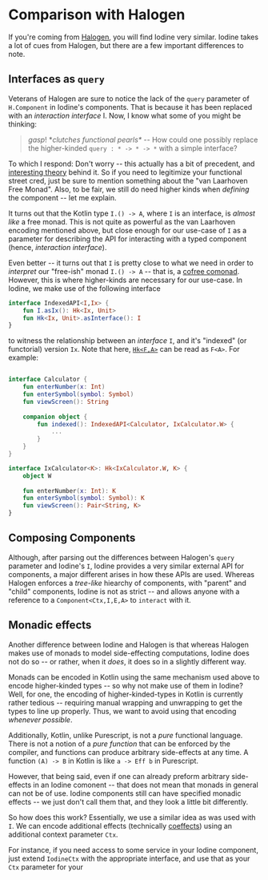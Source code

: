 
Comparison with Halogen
=======================

If you're coming from [Halogen](https://purescript-halogen.github.io/purescript-halogen/), you will find Iodine very similar. Iodine takes a lot of cues from Halogen, but there are a few important differences to note.

Interfaces as `query`
---------------------

Veterans of Halogen are sure to notice the lack of the `query` parameter of `H.Component` in Iodine's components. That is because it has been replaced with
 an _interaction interface_ I. Now, I know what some of you might be thinking:
 
 > *gasp*! 
 \**clutches functional pearls\** -- How could one possibly replace the higher-kinded `query : * -> * -> *` with a simple interface?

To which I respond: Don't worry -- this actually has a bit of precedent, and [interesting theory](https://r6.ca/blog/20140210T181244Z.html) behind it. So if you need to legitimize your functional street cred, just be sure to mention something about the "van Laarhoven Free Monad". Also, to be fair, we still do need higher kinds when _defining_ the component -- let me explain.

It turns out that the Kotlin type `I.() -> A`, where `I` is an interface, is _almost like_ a free monad. This is not quite as powerful as the van Laarhoven encoding mentioned above, but close enough for our use-case of `I` as a parameter for describing the API for interacting with a typed component (hence, _interaction interface_).

Even better -- it turns out that `I` is pretty close to what we need in order to _interpret_ our "free-ish" monad `I.() -> A` -- that is, a [cofree comonad](https://dlaing.org/cofun/posts/free_and_cofree.html). However, this is where higher-kinds are necessary for our use-case. In Iodine, we make use of the following interface

```kotlin
interface IndexedAPI<I,Ix> {
    fun I.asIx(): Hk<Ix, Unit>
    fun Hk<Ix, Unit>.asInterface(): I
}
```

to witness the relationship between an _interface_ `I`, and it's "indexed" (or functorial) version `Ix`. Note that here, [`Hk<F,A>`](higher_kinds_in_kotlin.md) can be read as `F<A>`. For example:

```kotlin

interface Calculator {
    fun enterNumber(x: Int)
    fun enterSymbol(symbol: Symbol)
    fun viewScreen(): String
    
    companion object {
        fun indexed(): IndexedAPI<Calculator, IxCalculator.W> {
            ...
        }
    }
}

interface IxCalculator<K>: Hk<IxCalculator.W, K> {
    object W
    
    fun enterNumber(x: Int): K
    fun enterSymbol(symbol: Symbol): K
    fun viewScreen(): Pair<String, K>
}

```

Composing Components
--------------------

Although, after parsing out the differences between Halogen's `query` parameter and Iodine's `I`, Iodine provides a very similar external API for components, a major different arises in how these APIs are used. Whereas Halogen enforces a _tree-like_ hiearchy of components, with "parent" and "child" components, Iodine is not as strict -- and allows anyone with a reference to a `Component<Ctx,I,E,A>` to `interact` with it.

Monadic effects
---------------

Another difference between Iodine and Halogen is that whereas Halogen makes use of monads to model side-effecting computations, Iodine does not do so -- or rather, when it _does_, it does so in a slightly different way.

Monads can be encoded in Kotlin using the same mechanism used above to encode higher-kinded types -- so why not make use of them in Iodine? Well, for one, the encoding of higher-kinded-types in Kotlin is currently rather tedious -- requiring manual wrapping and unwrapping to get the types to line up properly. Thus, we want to avoid using that encoding _whenever possible_.

Additionally, Kotlin, unlike Purescript, is not a _pure_ functional language. There is not a notion of a _pure function_ that can be enforced by the compiler, and functions can produce arbitrary side-effects at any time. A function `(A) -> B` in Kotlin is like `a -> Eff b` in Purescript. 

However, that being said, even if one can already preform arbitrary side-effects in an Iodine comonent -- that does not mean that monads in general can not be of use. Iodine components still can have specified monadic effects -- we just don't call them that, and they look a little bit differently.

So how does this work? Essentially, we use a similar idea as was used with `I`. We can encode additional effects (technically [coeffects](http://tomasp.net/coeffects/)) using an additional context parameter `Ctx`.

For instance, if you need access to some service in your Iodine component, just extend `IodineCtx` with the appropriate interface, and use that as your `Ctx` parameter for your 
